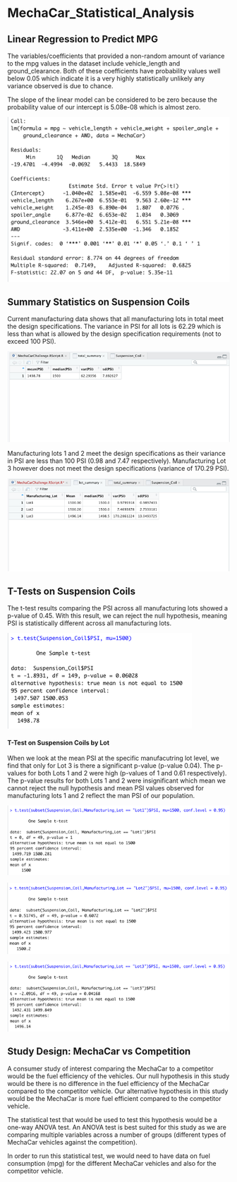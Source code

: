 # MechaCar_Statistical_Analysis

## Linear Regression to Predict MPG

The variables/coefficients that provided a non-random amount of variance to the mpg values in the dataset include vehicle_length and ground_clearance. Both of these coefficients have probability values well below 0.05 which indicate it is a very highly statistically unlikely any variance observed is due to chance.

The slope of the linear model can be considered to be zero because the probability value of our intercept is 5.08e-08 which is almost zero.

![](Resources/linear_regression.png)

## Summary Statistics on Suspension Coils
Current manufacturing data shows that all manufacturing lots in total meet the design specifications. The variance in PSI for all lots is 62.29 which is less than what is allowed by the design specification requirements (not to exceed 100 PSI).

![](Resources/total_summary.png)

Manufacturing lots 1 and 2 meet the design specifications as their variance in PSI are less than 100 PSI (0.98 and 7.47 respectively). Manufacturing Lot 3 however does not meet the design specifications (variance of 170.29 PSI).

![](Resources/lot_summary.png)

## T-Tests on Suspension Coils
The t-test results comparing the PSI across all manufacturing lots showed a p-value of 0.45. With this result, we can reject the null hypothesis, meaning PSI is statistically different across all manufacturing lots.

![](Resources/t.test_all.png)

#### T-Test on Suspension Coils by Lot
When we look at the mean PSI at the specific manufacutring lot level, we find that only for Lot 3 is there a significant p-value (p-value 0.04). The p-values for both Lots 1 and 2 were high (p-values of 1 and 0.61 respectively). The p-value results for both Lots 1 and 2 were insignificant which mean we cannot reject the null hypothesis and mean PSI values observed for manufacturing lots 1 and 2 reflect the man PSI of our population.

![](Resources/t.test_Lot1.png)

![](Resources/t.test_Lot2.png)

![](Resources/t.test_Lot3.png)

## Study Design: MechaCar vs Competition
A consumer study of interest comparing the MechaCar to a competitor would be the fuel efficiency of the vehicles. Our null hypothesis in this study would be there is no difference in the fuel efficiency of the MechaCar compared to the competitor vehicle. Our alternative hypothesis in this study would be the MechaCar is more fuel efficient compared to the competitor vehicle.

The statistical test that would be used to test this hypothesis would be a one-way ANOVA test. An ANOVA test is best suited for this study as we are comparing multiple variables across a number of groups (different types of MechaCar vehicles against the competition).

In order to run this statistical test, we would need to have data on fuel consumption (mpg) for the different MechaCar vehicles and also for the competitor vehicle. 
